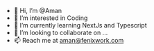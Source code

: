 - 👋 Hi, I’m @Aman
- 👀 I’m interested in Coding
- 🌱 I’m currently learning NextJs and Typescript
- 💞️ I’m looking to collaborate on ...
- 📫 Reach me at aman@fenixwork.com

<!---
Aman-Fenixwork/Aman-Fenixwork is a ✨ special ✨ repository because its `README.md` (this file) appears on your GitHub profile.
You can click the Preview link to take a look at your changes.
--->
